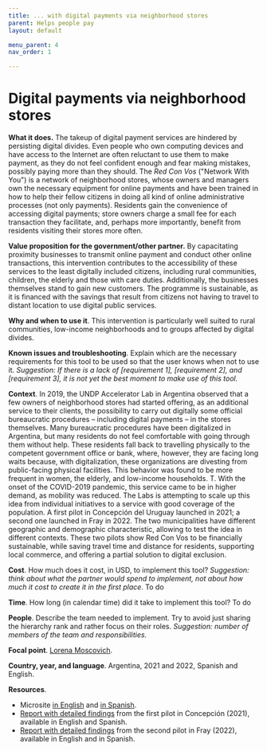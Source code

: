 ```yaml
---
title: ... with digital payments via neighborhood stores 
parent: Helps people pay
layout: default

menu_parent: 4
nav_order: 1

---
```

# Digital payments via neighborhood stores

**What it does.** The takeup of digital payment services are hindered by persisting digital divides. Even people who own computing devices and have access to the Internet are often reluctant to use them to make payment, as they do not feel confident enough and fear making mistakes, possibly paying more than they should. The _Red Con Vos_ ("Network With You") is a network of neighborhood stores, whose owners and managers own the necessary equipment for online payments and have been trained in how to help their fellow citizens in doing all kind of online administrative processes (not only payments). Residents gain the convenience of accessing digital payments; store owners charge a small fee for each transaction they facilitate, and, perhaps more importantly, benefit from residents visiting their stores more often.

**Value proposition for the government/other partner.** By capacitating proximity businesses to transmit online payment and conduct other online transactions, this intervention contributes to the accessibility of these services to the least digitally included citizens, including rural communities, children, the elderly and those with care duties. Additionally, the businesses themselves stand to gain new customers. The programme is sustainable, as it is financed with the savings that result from citizens not having to travel to distant location to use digital public services.

**Why and when to use it**. This intervention is particularly well suited to rural communities, low-income neighborhoods and to groups affected by digital divides.

**Known issues and troubleshooting**. Explain which are the necessary requirements for this tool to be used so that the user knows when not to use it. _Suggestion: If there is a lack of [requirement 1], [requirement 2], and [requirement 3], it is not yet the best moment to make use of this tool._

**Context**. In 2019, the UNDP Accelerator Lab in Argentina observed that a few owners of neighborhood stores had started offering, as an additional service to their clients, the possibility to carry out digitally some official bureaucratic procedures – including digital payments – in the stores themselves. Many bureaucratic procedures have been digitalized in Argentina, but many residents do not feel comfortable with going through them without help. These residents fall back to travelling physically to the competent government office or bank, where, however, they are facing long waits because, with digitalization, these organizations are divesting from public-facing physical facilities. This behavior was found to be more frequent in women, the elderly, and low-income households. T. With the onset of the COVID-2019 pandemic, this service came to be in higher demand, as mobility was reduced. The Labs is attempting to scale up this idea from individual initiatives to a service with good coverage of the population. A first pilot in Concepción del Uruguay launched in 2021; a second one launched in Fray in 2022. The two municipalities have different geographic and demographic characteristic, allowing to test the idea in different contexts. These two pilots show Red Con Vos to be financially sustainable, while saving travel time and distance for residents, supporting local commerce, and offering a partial solution to digital exclusion.

**Cost**. How much does it cost, in USD, to implement this tool? _Suggestion: think about what the partner would spend to implement, not about how much it cost to create it in the first place_. To do

**Time**. How long (in calendar time) did it take to implement this tool? To do

**People**. Describe the team needed to implement. Try to avoid just sharing the hierarchy rank and rather focus on their roles. _Suggestion: number of members of the team and responsibilities._

**Focal point**. [Lorena Moscovich](/Financial-inclusion-toolkit/contributors/Lorena-Moscovich.html).

**Country, year, and language**. Argentina, 2021 and 2022, Spanish and English.

**Resources**.

- Microsite [in English](https://www.undp.org/es/argentina/proyectos/little-help-my-neighbors) and [in Spanish](https://www.undp.org/es/argentina/proyectos/con-un-poco-de-ayuda-de-mis-vecinos).
- [Report with detailed findings](https://www.undp.org/es/argentina/publications/con-un-poco-de-ayuda-de-mis-vecinos) from the first pilot in Concepción (2021), available in English and Spanish.
- [Report with detailed findings](https://www.undp.org/es/argentina/publicaciones/con-vos-fray) from the second pilot in Fray (2022), available in English and in Spanish.
